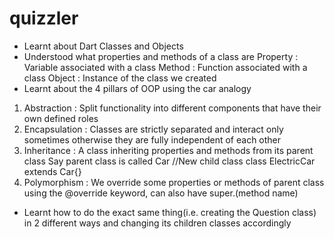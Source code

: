 # quizzler

- Learnt about Dart Classes and Objects
- Understood what properties and methods of a class are
Property : Variable associated with a class
Method : Function associated with a class
Object : Instance of the class we created
- Learnt about the 4 pillars of OOP using the car analogy
1) Abstraction : Split functionality into different components that have their own defined roles
2) Encapsulation : Classes are strictly separated and interact only sometimes otherwise they are fully
independent of each other
3) Inheritance : A class inheriting properties and methods from its parent class
Say parent class is called Car
//New child class
class ElectricCar extends Car{}
4) Polymorphism : We override some properties or methods of parent class using the @override keyword,
can also have super.(method name)

- Learnt how to do the exact same thing(i.e. creating the Question class) in 2 different ways and changing its children classes accordingly
